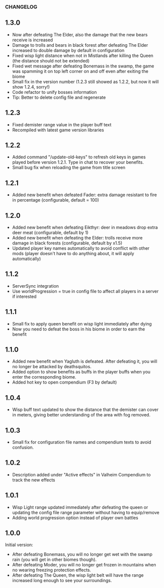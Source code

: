 ### CHANGELOG

## 1.3.0

* Now after defeating The Elder, also the damage that the new bears receive is increased
* Damage to trolls and bears in black forest after defeating The Elder increased to double damage by default in configuration
* Fixed wisp light distance when not in Mistlands after killing the Queen (the distance should not be extended)
* Fixed wet message after defeating Bonemass in the swamp, the game was spamming it on top left corner on and off even after exiting the biome
* Small fix in the version number (1.2.3 still showed as 1.2.2, but now it will show 1.2.4, sorry!)
* Code refactor to unify bosses information
* Tip: Better to delete config file and regenerate

## 1.2.3

* Fixed demister range value in the player buff text
* Recompiled with latest game version libraries

## 1.2.2

* Added command "/update-old-keys" to refresh old keys in games played before version 1.2.1. Type in chat to recover your benefits.
* Small bug fix when reloading the game from title screen

## 1.2.1

* Added new benefit when defeated Fader: extra damage resistant to fire in percentage (configurable, default = 100)

## 1.2.0

* Added new benefit when defeating Eikthyr: deer in meadows drop extra deer meat (configurable, default by 1)
* Added new benefit when defeating the Elder: trolls receive more damage in black forests (configurable, default by x1.5)
* Updated player key names automatically to avoid conflict with other mods (player doesn't have to do anything about, it will apply automatically)

## 1.1.2

* ServerSync integration
* Use worldProgression = true in config file to affect all players in a server if interested

## 1.1.1

* Small fix to apply queen benefit on wisp light immediately after dying
* Now you need to defeat the boss in his biome in order to earn the benefit

## 1.1.0

* Added new benefit when Yagluth is defeated. After defeating it, you will no longer be attacked by deathsquitos.
* Added option to show benefits as buffs in the player buffs when you enter the corresponding biome.
* Added hot key to open compendium (F3 by default)

## 1.0.4

* Wisp buff text updated to show the distance that the demister can cover in meters, giving better understanding of the area with fog removed.

## 1.0.3

* Small fix for configuration file names and compendium texts to avoid confusion.

## 1.0.2

* Description added under "Active effects" in Valheim Compendium to track the new effects

## 1.0.1

* Wisp Light range updated immediately after defeating the queen or updating the config file range parameter without having to equip/remove
* Adding world progression option instead of player own battles

## 1.0.0

Initial version:

* After defeating Bonemass, you will no longer get wet with the swamp rain (you will get in other biomes though).
* After defeating Moder, you will no longer get frozen in mountains when no wearing freezing protection effects.
* After defeating The Queen, the wisp light belt will have the range increased long enough to see your surroundings.